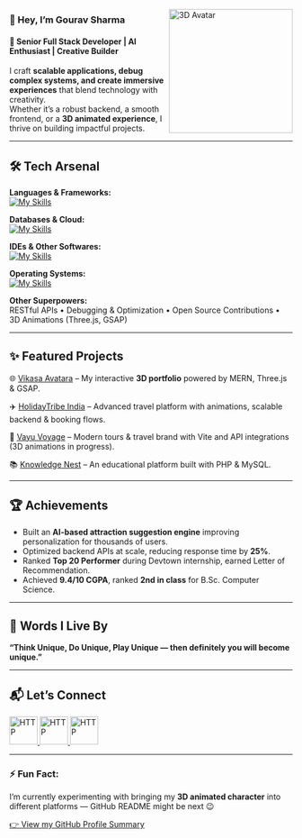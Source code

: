 <p align="left">
  <img src="https://github.com/user-attachments/assets/55aba73a-62a2-4135-bc05-2e5cbb179ef9" alt="3D Avatar" width="220" align="right" />
</p>

<h3 align="left">👋 Hey, I’m Gourav Sharma</h3>

#### 🚀 Senior Full Stack Developer | AI Enthusiast | Creative Builder  

I craft **scalable applications, debug complex systems, and create immersive experiences** that blend technology with creativity.  
Whether it’s a robust backend, a smooth frontend, or a **3D animated experience**, I thrive on building impactful projects.  

---

## 🛠️ Tech Arsenal  

**Languages & Frameworks:**   
[![My Skills](https://skillicons.dev/icons?i=js,ts,py,php,nodejs,react,vite,flutter,html,css,bootstrap,threejs,laravel,django&theme=light)](https://skillicons.dev)

**Databases & Cloud:**  
[![My Skills](https://skillicons.dev/icons?i=mysql,postgres,mongodb,firebase,aws,nginx&theme=light)](https://skillicons.dev)

**IDEs & Other Softwares:**  
[![My Skills](https://skillicons.dev/icons?i=vscode,postman,powershell,androidstudio,blender,nginx,figma,git,github,gitlab&theme=light)](https://skillicons.dev)

**Operating Systems:**  
[![My Skills](https://skillicons.dev/icons?i=ubuntu,linux,windows,raspberrypi&theme=light)](https://skillicons.dev)

**Other Superpowers:**  
RESTful APIs • Debugging & Optimization • Open Source Contributions • 3D Animations (Three.js, GSAP)  

---

## ✨ Featured Projects  

🌐 [Vikasa Avatara](https://vikasaavatara.com) – My interactive **3D portfolio** powered by MERN, Three.js & GSAP.  

✈️ [HolidayTribe India](https://holidaytribeindia.com) – Advanced travel platform with animations, scalable backend & booking flows.  

💨 [Vayu Voyage](https://vayuvoyage.travel) – Modern tours & travel brand with Vite and API integrations (3D animations in progress).  

📚 [Knowledge Nest](https://github.com/Uniqueone1968/knowledge_nest) – An educational platform built with PHP & MySQL.  

---

## 🏆 Achievements  

- Built an **AI-based attraction suggestion engine** improving personalization for thousands of users.  
- Optimized backend APIs at scale, reducing response time by **25%**.  
- Ranked **Top 20 Performer** during Devtown internship, earned Letter of Recommendation.  
- Achieved **9.4/10 CGPA**, ranked **2nd in class** for B.Sc. Computer Science.  

---

## 🌱 Words I Live By  

**“Think Unique, Do Unique, Play Unique — then definitely you will become unique.”**  

---

## 📬 Let’s Connect  

<div>
	<a href="https://www.vikasaavatara.com" target="_blank">
		<img width="50" src="https://raw.githubusercontent.com/marwin1991/profile-technology-icons/refs/heads/main/icons/http.png" 
		     alt="HTTP" title="HTTP"/>
	</a>
  <a href="https://linkedin.com/in/gourav-sharma-146689232/" target="_blank">
		<img width="50" src="https://skillicons.dev/icons?i=linkedin&theme=light" 
		     alt="HTTP" title="HTTP"/>
	</a>
  <a href="https://github.com/Uniqueone1968" target="_blank">
		<img width="50" src="https://skillicons.dev/icons?i=github&theme=light" 
		     alt="HTTP" title="HTTP"/>
	</a>
</div>  

---

### ⚡ Fun Fact:  
I’m currently experimenting with bringing my **3D animated character** into different platforms — GitHub README might be next 😉  

[👉 View my GitHub Profile Summary](https://profile-summary-for-github.com/user/Uniqueone1968)
